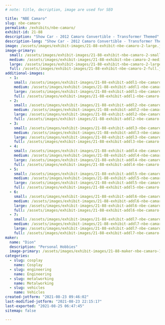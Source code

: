 ```yaml
---
# note: title, decription, image are used for SEO

title: "NBE Camaro"
slug: nbe-camaro
permalink: /exhibits/nbe-camaro/
exhibit-id: 21-88
description: "Show Car - 2012 Camaro Convertible - Transformer Themed"
description-long: "Show Car - 2012 Camaro Convertible - Transformer Themed"
image: /assets/images/exhibit-images/21-88-exhibit-nbe-camaro-2-large.jpg
image-primary: 
  small: /assets/images/exhibit-images/21-88-exhibit-nbe-camaro-2-small.jpg
  medium: /assets/images/exhibit-images/21-88-exhibit-nbe-camaro-2-medium.jpg
  large: /assets/images/exhibit-images/21-88-exhibit-nbe-camaro-2-large.jpg
  full: /assets/images/exhibit-images/21-88-exhibit-nbe-camaro-2-full.jpg
additional-images: 
  - 1:
    small: /assets/images/exhibit-images/21-88-exhibit-addl1-nbe-camaro-3-small.jpg
    medium: /assets/images/exhibit-images/21-88-exhibit-addl1-nbe-camaro-3-medium.jpg
    large: /assets/images/exhibit-images/21-88-exhibit-addl1-nbe-camaro-3-large.jpg
    full: /assets/images/exhibit-images/21-88-exhibit-addl1-nbe-camaro-3-full.jpg
  - 2:
    small: /assets/images/exhibit-images/21-88-exhibit-addl2-nbe-camaro-4-small.jpg
    medium: /assets/images/exhibit-images/21-88-exhibit-addl2-nbe-camaro-4-medium.jpg
    large: /assets/images/exhibit-images/21-88-exhibit-addl2-nbe-camaro-4-large.jpg
    full: /assets/images/exhibit-images/21-88-exhibit-addl2-nbe-camaro-4-full.jpg
  - 3:
    small: /assets/images/exhibit-images/21-88-exhibit-addl3-nbe-camaro-5-small.jpg
    medium: /assets/images/exhibit-images/21-88-exhibit-addl3-nbe-camaro-5-medium.jpg
    large: /assets/images/exhibit-images/21-88-exhibit-addl3-nbe-camaro-5-large.jpg
    full: /assets/images/exhibit-images/21-88-exhibit-addl3-nbe-camaro-5-full.jpg
  - 4:
    small: /assets/images/exhibit-images/21-88-exhibit-addl4-nbe-camaro-6-small.jpg
    medium: /assets/images/exhibit-images/21-88-exhibit-addl4-nbe-camaro-6-medium.jpg
    large: /assets/images/exhibit-images/21-88-exhibit-addl4-nbe-camaro-6-large.jpg
    full: /assets/images/exhibit-images/21-88-exhibit-addl4-nbe-camaro-6-full.jpg
  - 5:
    small: /assets/images/exhibit-images/21-88-exhibit-addl5-nbe-camaro-7-small.jpg
    medium: /assets/images/exhibit-images/21-88-exhibit-addl5-nbe-camaro-7-medium.jpg
    large: /assets/images/exhibit-images/21-88-exhibit-addl5-nbe-camaro-7-large.jpg
    full: /assets/images/exhibit-images/21-88-exhibit-addl5-nbe-camaro-7-full.jpg
  - 6:
    small: /assets/images/exhibit-images/21-88-exhibit-addl6-nbe-camaro-8-small.jpg
    medium: /assets/images/exhibit-images/21-88-exhibit-addl6-nbe-camaro-8-medium.jpg
    large: /assets/images/exhibit-images/21-88-exhibit-addl6-nbe-camaro-8-large.jpg
    full: /assets/images/exhibit-images/21-88-exhibit-addl6-nbe-camaro-8-full.jpg
  - 7:
    small: /assets/images/exhibit-images/21-88-exhibit-addl7-nbe-camaro-9-small.jpg
    medium: /assets/images/exhibit-images/21-88-exhibit-addl7-nbe-camaro-9-medium.jpg
    large: /assets/images/exhibit-images/21-88-exhibit-addl7-nbe-camaro-9-large.jpg
    full: /assets/images/exhibit-images/21-88-exhibit-addl7-nbe-camaro-9-full.jpg
maker: 
  name: "Dion"
  description: "Personal Hobbies"
  image-primary: /assets/images/exhibit-images/21-88-maker-nbe-camaro-1-medium.jpg
categories: 
  - slug: cosplay
    name: Cosplay
  - slug: engineering
    name: Engineering
  - slug: metalworking
    name: Metalworking
  - slug: vehicles
    name: Vehicles
created-jotform: "2021-08-23 09:46:02"
last-modified-jotform: "2021-08-23 22:15:17"
last-exported: "2021-08-25 06:47:45"
sitemap: false

---
```


